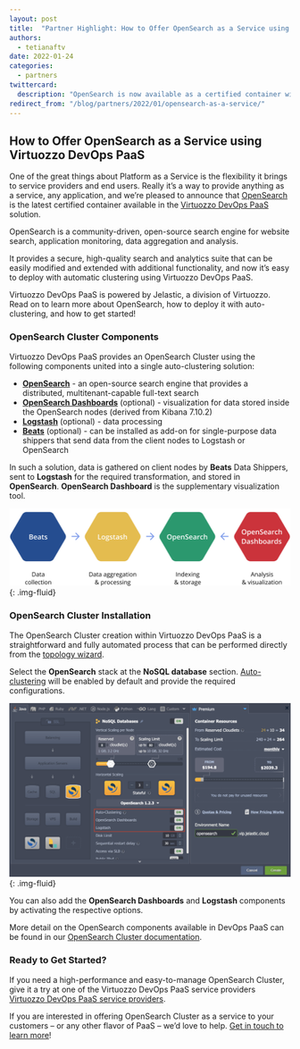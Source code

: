 ```yaml
---
layout: post
title:  "Partner Highlight: How to Offer OpenSearch as a Service using Virtuozzo DevOps PaaS"
authors: 
  - tetianaftv
date: 2022-01-24
categories: 
  - partners
twittercard:
  description: "OpenSearch is now available as a certified container with auto-clustering inside Virtuozzo DevOps PaaS. Start offering OpenSearch Cluster as a service"
redirect_from: "/blog/partners/2022/01/opensearch-as-a-service/"
---
```


## How to Offer OpenSearch as a Service using Virtuozzo DevOps PaaS  

One of the great things about Platform as a Service is the flexibility it brings to service providers and end users. Really it’s a way to provide anything as a service, any application, and we’re pleased to announce that [OpenSearch](https://opensearch.org/) is the latest certified container available in the [Virtuozzo DevOps PaaS](https://www.virtuozzo.com/devops-platform-as-a-service/) solution.  

OpenSearch is a community-driven, open-source search engine for website search, application monitoring, data aggregation and analysis.  

It provides a secure, high-quality search and analytics suite that can be easily modified and extended with additional functionality, and now it’s easy to deploy with automatic clustering using Virtuozzo DevOps PaaS.  

Virtuozzo DevOps PaaS is powered by Jelastic, a division of Virtuozzo. Read on to learn more about OpenSearch, how to deploy it with auto-clustering, and how to get started!

### OpenSearch Cluster Components  

Virtuozzo DevOps PaaS provides an OpenSearch Cluster using the following components united into a single auto-clustering solution:  

 * **[OpenSearch](https://docs.jelastic.com/opensearch-cluster/#opensearch)** - an open-source search engine that provides a distributed, multitenant-capable full-text search  
 * **[OpenSearch Dashboards](https://docs.jelastic.com/opensearch-cluster/#opensearch-dashboards)** (optional) - visualization for data stored inside the OpenSearch nodes (derived from Kibana 7.10.2)  
 * **[Logstash](https://docs.jelastic.com/opensearch-cluster/#logstash)** (optional) - data processing  
 * **[Beats](https://docs.jelastic.com/opensearch-cluster/#beats-add-on)** (optional) - can be installed as add-on for single-purpose data shippers that send data from the client nodes to Logstash or OpenSearch  

In such a solution, data is gathered on client nodes by **Beats** Data Shippers, sent to **Logstash** for the required transformation, and stored in **OpenSearch**. **OpenSearch Dashboard** is the supplementary visualization tool.  

![OpenSearch Cluster Data Acquisition](/assets/media/blog-images/2022-01-20-opensearch-as-a-service/data-flow.png){: .img-fluid}

### OpenSearch Cluster Installation

The OpenSearch Cluster creation within Virtuozzo DevOps PaaS is a straightforward and fully automated process that can be performed directly from the [topology wizard](https://docs.jelastic.com/setting-up-environment/).  

Select the **OpenSearch** stack at the **NoSQL database** section. [Auto-clustering](https://docs.jelastic.com/auto-clustering/) will be enabled by default and provide the required configurations.

![Virtuozzo-OpenSearch Cluster Dashboard](/assets/media/blog-images/2022-01-20-opensearch-as-a-service/dashboard.png){: .img-fluid}

You can also add the **OpenSearch Dashboards** and **Logstash** components by activating the respective options.  

More detail on the OpenSearch components available in DevOps PaaS can be found in our [OpenSearch Cluster documentation](https://docs.jelastic.com/opensearch-cluster/).

### Ready to Get Started?  

If you need a high-performance and easy-to-manage OpenSearch Cluster, give it a try at one of the Virtuozzo DevOps PaaS service providers [Virtuozzo DevOps PaaS service providers](https://jelastic.cloud/). 


If you are interested in offering OpenSearch Cluster as a service to your customers – or any other flavor of PaaS – we’d love to help. [Get in touch to learn more](https://www.virtuozzo.com/company/contact/)!


